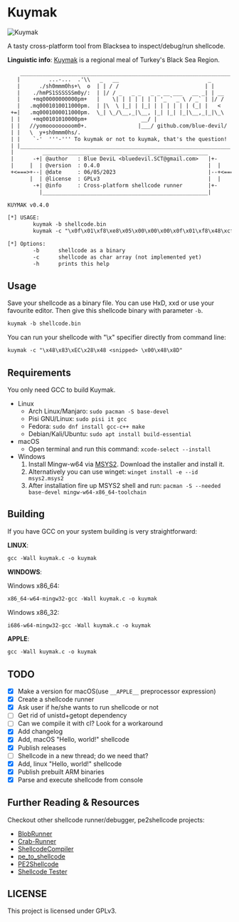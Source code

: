 # Kuymak

![Kuymak](art/banner_kuymak_eng.png)

A tasty cross-platform tool from Blacksea to inspect/debug/run shellcode.

**Linguistic info**: [Kuymak][web-wiki-kuymak] is a regional meal of Turkey's
Black Sea Region.

```txt
    __________________________________________________________________
   |         ...-...  .'\\   _   __                            _      |
   |      ./sh0mmm0hs+\  o  | | / /                           | |     |
   |    ./hmPS1SSSSSSm0y/:  | |/ / _   _ _   _ _ __ ___   __ _| | __  |
   |    +mq00000000000pm+   |    \| | | | | | | '_ ` _ \ / _` | |/ /  |
   |   .mq0001010011000pm.  | |\  \ |_| | |_| | | | | | | (_| |   <   |
 +=|   .mq0001000011000pm.  \_| \_/\__,_|\__, |_| |_| |_|\__,_|_|\_\  |=+
 | |    +mq00101010000pm+                 __/ |                       | |
 | |   //yomooooooooom0+.                |___/ github.com/blue-devil/ | |
 | |   \  y+sh0mmm0hs/.                                               | |
 | |    `-'  '''-''' To kuymak or not to kuymak, that's the question! | |
 | |__________________________________________________________________| |
 |         ____________________________________________________         |
 |      -+| @author   : Blue DeviL <bluedevil.SCT@gmail.com>   |+-      |
 |     |  | @version  : 0.4.0                                  |  |     |
 +<===>+--| @date     : 06/05/2023                             |--+<===>+
       |  | @license  : GPLv3                                  |  |
        -+| @info     : Cross-platform shellcode runner        |+-
          |____________________________________________________|

KUYMAK v0.4.0

[*] USAGE:
        kuymak -b shellcode.bin
        kuymak -c "\x0f\x01\xf8\xe8\x05\x00\x00\x00\x0f\x01\xf8\x48\xcf"

[*] Options:
        -b      shellcode as a binary
        -c      shellcode as char array (not implemented yet)
        -h      prints this help
```

## Usage

Save your shellcode as a binary file. You can use HxD, xxd or use your
favourite editor. Then give this shellcode binary with parameter `-b`.

```txt
kuymak -b shellcode.bin
```

You can run your shellcode with "\x" specifier directly from command line:

```txt
kuymak -c "\x48\x83\xEC\x28\x48 <snipped> \x00\x48\x8D"
```

## Requirements

You only need GCC to build Kuymak.

* Linux
  * Arch Linux/Manjaro: `sudo pacman -S base-devel`
  * Pisi GNU/Linux: `sudo pisi it gcc`
  * Fedora: `sudo dnf install gcc-c++ make`
  * Debian/Kali/Ubuntu: `sudo apt install build-essential`
* macOS
  * Open terminal and run this command: `xcode-select --install`
* Windows
  1. Install Mingw-w64 via [MSYS2][web-msys2]. Download the installer and
     install it.
  2. Alternatively you can use winget: `winget install -e --id msys2.msys2`
  3. After installation fire up MSYS2 shell and run:
     `pacman -S --needed base-devel mingw-w64-x86_64-toolchain`

## Building

If you have GCC on your system building is very straightforward:

**LINUX**:

```txt
gcc -Wall kuymak.c -o kuymak
```

**WINDOWS**:

Windows x86_64:

```txt
x86_64-w64-mingw32-gcc -Wall kuymak.c -o kuymak
```

Windows x86_32:

```txt
i686-w64-mingw32-gcc -Wall kuymak.c -o kuymak
```

**APPLE**:

```txt
gcc -Wall kuymak.c -o kuymak
```

## TODO

* [x] Make a version for macOS(use `__APPLE__` preprocessor expression)
* [x] Create a shellcode runner
* [x] Ask user if he/she wants to run shellcode or not
* [ ] Get rid of unistd+getopt dependency
* [ ] Can we compile it with cl? Look for a workaround
* [x] Add changelog
* [x] Add, macOS "Hello, world!" shellcode
* [x] Publish releases
* [ ] Shellcode in a new thread; do we need that?
* [x] Add, linux "Hello, world!" shellcode
* [x] Publish prebuilt ARM binaries
* [x] Parse and execute shellcode from console

## Further Reading & Resources

Checkout other shellcode runner/debugger, pe2shellcode projects:

* [BlobRunner][web-github-blobrunner]
* [Crab-Runner][web-github-crabrunner]
* [ShellcodeCompiler][web-github-sccompiler]
* [pe_to_shellcode][web-github-pe_to_sc]
* [PE2Shellcode][web-github-pe2sc]
* [Shellcode Tester][web-github-sctester]

## LICENSE

This project is licensed under GPLv3.

[web-github-blobrunner]: https://github.com/OALabs/BlobRunner
[web-github-crabrunner]: https://github.com/cdong1012/Crab-Runner
[web-github-sccompiler]: https://github.com/NytroRST/ShellcodeCompiler
[web-github-pe_to_sc]: https://github.com/hasherezade/pe_to_shellcode
[web-github-pe2sc]: https://github.com/d35ha/PE2Shellcode
[web-github-sctester]: https://github.com/tophertimzen/shellcodeTester
[web-msys2]: https://www.msys2.org/
[web-wiki-kuymak]: https://en.wikipedia.org/wiki/Kuymak

